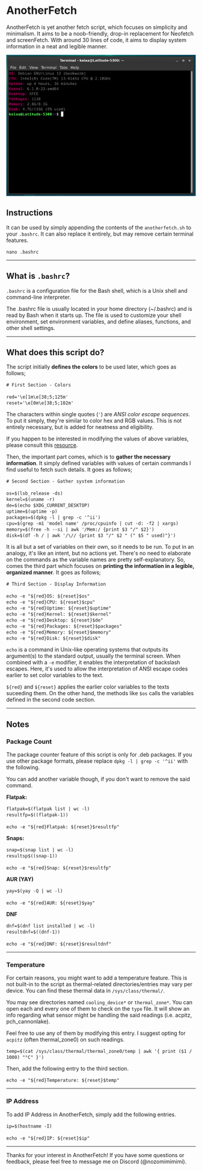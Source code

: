 # AnotherFetch

AnotherFetch is yet another fetch script, which focuses on simplicity and minimalism. It aims to be a noob-friendly, drop-in replacement for Neofetch and screenFetch. With around 30 lines of code, it aims to display system information in a neat and legible manner.

![screenshot](anotherfetch.png)

## Instructions

It can be used by simply appending the contents of the `anotherfetch.sh` to your `.bashrc`. It can also replace it entirely, but may remove certain terminal features.

```
nano .bashrc
```

---

## What is `.bashrc`?

`.bashrc` is a configuration file for the Bash shell, which is a Unix shell and command-line interpreter. 

The .bashrc file is usually located in your home directory (~/.bashrc) and is read by Bash when it starts up. The file is used to customize your shell environment, set environment variables, and define aliases, functions, and other shell settings.

---

## What does this script do?

The script initially **defines the colors** to be used later, which goes as follows;

```
# First Section - Colors

red='\e[1m\e[38;5;125m'
reset='\e[0m\e[38;5;102m'
```

The characters within single quotes (`'`) are *ANSI color escape sequences*. To put it simply, they're similar to color hex and RGB values. This is not entirely necessary, but is added for neatness and eligibility.

If you happen to be interested in modifying the values of above variables, please consult this [resource](https://stackoverflow.com/questions/4842424/list-of-ansi-color-escape-sequences).

Then, the important part comes, which is to **gather the necessary information**. It simply defined variables with values of certain commands I find useful to fetch such details. It goes as follows;

```
# Second Section - Gather system information

os=$(lsb_release -ds)
kernel=$(uname -r)
de=$(echo $XDG_CURRENT_DESKTOP)
uptime=$(uptime -p)
packages=$(dpkg -l | grep -c '^ii')
cpu=$(grep -m1 'model name' /proc/cpuinfo | cut -d: -f2 | xargs)
memory=$(free -h --si | awk '/Mem:/ {print $3 "/" $2}')
disk=$(df -h / | awk '/\// {print $3 "/" $2 " (" $5 " used)"}')
```

It is all but a set of variables on their own, so it needs to be run. To put in an analogy, it's like an intent, but no actions yet. There's no need to elaborate on the commands as the variable names are pretty self-explanatory. So, comes the third part which focuses on **printing the information in a legible, organized manner**. It goes as follows;

```
# Third Section - Display Information

echo -e "${red}OS: ${reset}$os"
echo -e "${red}CPU: ${reset}$cpu"
echo -e "${red}Uptime: ${reset}$uptime"
echo -e "${red}Kernel: ${reset}$kernel"
echo -e "${red}Desktop: ${reset}$de"
echo -e "${red}Packages: ${reset}$packages"
echo -e "${red}Memory: ${reset}$memory"
echo -e "${red}Disk: ${reset}$disk"
```

`echo` is a command in Unix-like operating systems that outputs its argument(s) to the standard output, usually the terminal screen. When combined with a `-e` modifier, it enables the interpretation of backslash escapes. Here, it's used to allow the interpretation of ANSI escape codes earlier to set color variables to the text.

`${red}` and `${reset}` applies the earlier color variables to the texts suceeding them. On the other hand, the methods like `$os` calls the variables defined in the second code section.

---

## Notes

### Package Count

The package counter feature of this script is only for .deb packages. If you use other package formats, please replace `dpkg -l | grep -c '^ii'` with the following. 

You can add another variable though, if you don't want to remove the said command.

**Flatpak:**

```
flatpak=$(flatpak list | wc -l)
resultfp=$((flatpak-1))

echo -e "${red}Flatpak: ${reset}$resultfp"
```

**Snaps:**

```
snap=$(snap list | wc -l)
resultsp$((snap-1))

echo -e "${red}Snap: ${reset}$resultfp"
```

**AUR (YAY)**

```
yay=$(yay -Q | wc -l)

echo -e "${red}AUR: ${reset}$yay"
```

**DNF**

```
dnf=$(dnf list installed | wc -l)
resultdnf=$((dnf-1))

echo -e "${red}DNF: ${reset}$resultdnf"
```

---

### Temperature

For certain reasons, you might want to add a temperature feature. This is not built-in to the script as thermal-related directories/entries may vary per device. You can find these thermal data in `/sys/class/thermal/`.

You may see directories named `cooling_device*` or `thermal_zone*`. You can open each and every one of them to check on the `type` file. It will show an info regarding what sensor might be handling the said readings (i.e. acpitz, pch_cannonlake).

Feel free to use any of them by modifying this entry. I suggest opting for `acpitz` (often thermal_zone0) on such readings.

```
temp=$(cat /sys/class/thermal/thermal_zone0/temp | awk '{ print ($1 / 1000) "°C" }')
```

Then, add the following entry to the third section.

```
echo -e "${red}Temperature: ${reset}$temp"
```

---

### IP Address

To add IP Address in AnotherFetch, simply add the following entries.

```
ip=$(hostname -I)

echo -e "${red}IP: ${reset}$ip"
```

---

Thanks for your interest in AnotherFetch! If you have some questions or feedback, please feel free to message me on Discord (@nozomimimimi).
